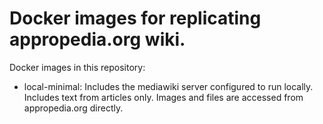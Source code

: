 Docker images for replicating appropedia.org wiki.
==================================================

Docker images in this repository:
- local-minimal: Includes the mediawiki server configured to run locally. Includes text from
  articles only. Images and files are accessed from appropedia.org directly.
